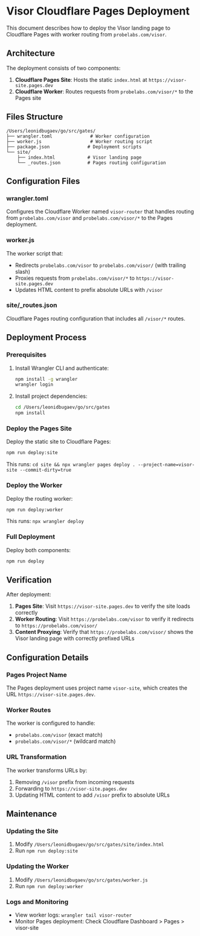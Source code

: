 # Visor Cloudflare Pages Deployment

This document describes how to deploy the Visor landing page to Cloudflare Pages with worker routing from `probelabs.com/visor`.

## Architecture

The deployment consists of two components:

1. **Cloudflare Pages Site**: Hosts the static `index.html` at `https://visor-site.pages.dev`
2. **Cloudflare Worker**: Routes requests from `probelabs.com/visor/*` to the Pages site

## Files Structure

```
/Users/leonidbugaev/go/src/gates/
├── wrangler.toml              # Worker configuration
├── worker.js                  # Worker routing script
├── package.json              # Deployment scripts
└── site/
    ├── index.html            # Visor landing page
    └── _routes.json          # Pages routing configuration
```

## Configuration Files

### wrangler.toml
Configures the Cloudflare Worker named `visor-router` that handles routing from `probelabs.com/visor` and `probelabs.com/visor/*` to the Pages deployment.

### worker.js
The worker script that:
- Redirects `probelabs.com/visor` to `probelabs.com/visor/` (with trailing slash)
- Proxies requests from `probelabs.com/visor/*` to `https://visor-site.pages.dev`
- Updates HTML content to prefix absolute URLs with `/visor`

### site/_routes.json
Cloudflare Pages routing configuration that includes all `/visor/*` routes.

## Deployment Process

### Prerequisites

1. Install Wrangler CLI and authenticate:
   ```bash
   npm install -g wrangler
   wrangler login
   ```

2. Install project dependencies:
   ```bash
   cd /Users/leonidbugaev/go/src/gates
   npm install
   ```

### Deploy the Pages Site

Deploy the static site to Cloudflare Pages:

```bash
npm run deploy:site
```

This runs: `cd site && npx wrangler pages deploy . --project-name=visor-site --commit-dirty=true`

### Deploy the Worker

Deploy the routing worker:

```bash
npm run deploy:worker
```

This runs: `npx wrangler deploy`

### Full Deployment

Deploy both components:

```bash
npm run deploy
```

## Verification

After deployment:

1. **Pages Site**: Visit `https://visor-site.pages.dev` to verify the site loads correctly
2. **Worker Routing**: Visit `https://probelabs.com/visor` to verify it redirects to `https://probelabs.com/visor/`
3. **Content Proxying**: Verify that `https://probelabs.com/visor/` shows the Visor landing page with correctly prefixed URLs

## Configuration Details

### Pages Project Name
The Pages deployment uses project name `visor-site`, which creates the URL `https://visor-site.pages.dev`.

### Worker Routes
The worker is configured to handle:
- `probelabs.com/visor` (exact match)
- `probelabs.com/visor/*` (wildcard match)

### URL Transformation
The worker transforms URLs by:
1. Removing `/visor` prefix from incoming requests
2. Forwarding to `https://visor-site.pages.dev`
3. Updating HTML content to add `/visor` prefix to absolute URLs

## Maintenance

### Updating the Site
1. Modify `/Users/leonidbugaev/go/src/gates/site/index.html`
2. Run `npm run deploy:site`

### Updating the Worker
1. Modify `/Users/leonidbugaev/go/src/gates/worker.js`
2. Run `npm run deploy:worker`

### Logs and Monitoring
- View worker logs: `wrangler tail visor-router`
- Monitor Pages deployment: Check Cloudflare Dashboard > Pages > visor-site